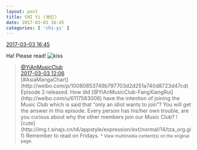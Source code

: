 ```yaml
---
layout: post
title: CHI Yi (池忆)
date: 2017-03-03 16:45
categories: [ 'chi-yi' ]
---
```


<div class="weibo-info">
  <a href="http://weibo.com/6117581836/Ey5QidECJ">2017-03-03 16:45</a>
</div>

Ha! Please read! ![kiss](http://img.t.sinajs.cn/t4/appstyle/expression/ext/normal/8f/qq_org.gif)

<!-- more -->

> <div class="weibo-post-name">
>   <a href="http://weibo.com/u/6094546964">@YiAnMusicClub</a>
> </div>
> <div class="weibo-info">
>   <a href="http://weibo.com/6094546964/Ey40M82op">2017-03-03 12:06</a>
> </div>  
> [#AsiaMangaChart](http://weibo.com/p/10080853749b797703d2d251a740d8723d47cd) Episode 2 released. How did [@YiAnMusicClub-FangXiangRui](http://weibo.com/u/6117583008) have the intention of joining the Music Club which is said that “only an idiot wants to join”? You will get the answer in this episode. Every person has his/her own trouble, are you curious about why the other members join our Music Club? ![cute](http://img.t.sinajs.cn/t4/appstyle/expression/ext/normal/14/tza_org.gif) Remember to read on Fridays.  
> <small>* View multimedia content(s) on the original page.</small>
